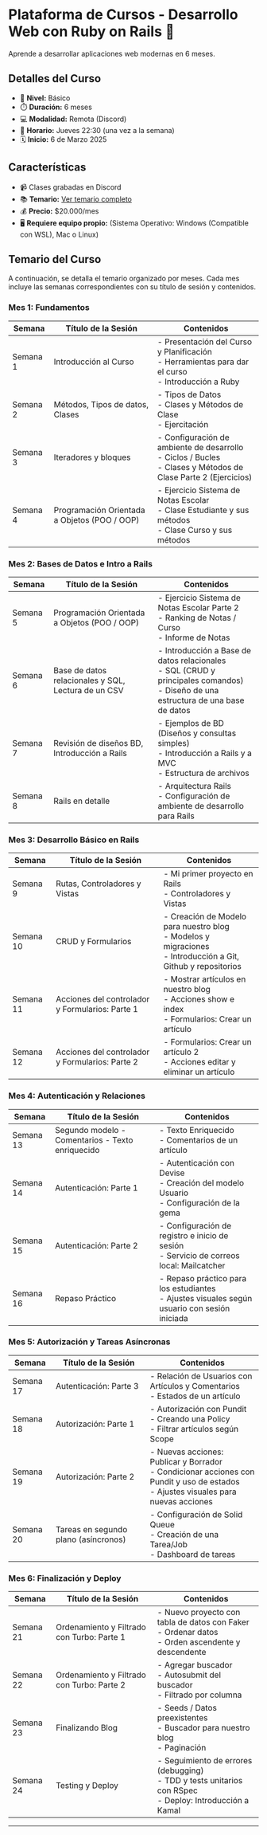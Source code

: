 # Plataforma de Cursos - Desarrollo Web con Ruby on Rails 💎

Aprende a desarrollar aplicaciones web modernas en 6 meses.

## Detalles del Curso

- 🌱 **Nivel:** Básico
- ⏱️ **Duración:** 6 meses
- 💻 **Modalidad:** Remota (Discord)
- 📅 **Horario:** Jueves 22:30 (una vez a la semana)
- 🗓️ **Inicio:** 6 de Marzo 2025

## Características

- 📹 Clases grabadas en Discord
- 📚 **Temario:** [Ver temario completo](https://bit.ly/rails-2025-curso "target='_blank'")
- 💰 **Precio:** $20.000/mes
- 🖥️ **Requiere equipo propio:** (Sistema Operativo: Windows (Compatible con WSL), Mac o Linux)

## Temario del Curso

A continuación, se detalla el temario organizado por meses. Cada mes incluye las semanas correspondientes con su título de sesión y contenidos.

### Mes 1: Fundamentos

| Semana  | Título de la Sesión                    | Contenidos                                      |
|---------|----------------------------------------|------------------------------------------------|
| Semana 1 | Introducción al Curso                  | - Presentación del Curso y Planificación<br>- Herramientas para dar el curso<br>- Introducción a Ruby |
| Semana 2 | Métodos, Tipos de datos, Clases        | - Tipos de Datos<br>- Clases y Métodos de Clase<br>- Ejercitación |
| Semana 3 | Iteradores y bloques                   | - Configuración de ambiente de desarrollo<br>- Ciclos / Bucles<br>- Clases y Métodos de Clase Parte 2 (Ejercicios) |
| Semana 4 | Programación Orientada a Objetos (POO / OOP) | - Ejercicio Sistema de Notas Escolar<br>- Clase Estudiante y sus métodos<br>- Clase Curso y sus métodos |

### Mes 2: Bases de Datos e Intro a Rails

| Semana  | Título de la Sesión                    | Contenidos                                      |
|---------|----------------------------------------|------------------------------------------------|
| Semana 5 | Programación Orientada a Objetos (POO / OOP) | - Ejercicio Sistema de Notas Escolar Parte 2<br>- Ranking de Notas / Curso<br>- Informe de Notas |
| Semana 6 | Base de datos relacionales y SQL, Lectura de un CSV | - Introducción a Base de datos relacionales<br>- SQL (CRUD y principales comandos)<br>- Diseño de una estructura de una base de datos |
| Semana 7 | Revisión de diseños BD, Introducción a Rails | - Ejemplos de BD (Diseños y consultas simples)<br>- Introducción a Rails y a MVC<br>- Estructura de archivos |
| Semana 8 | Rails en detalle                       | - Arquitectura Rails<br>- Configuración de ambiente de desarrollo para Rails |

### Mes 3: Desarrollo Básico en Rails

| Semana  | Título de la Sesión                    | Contenidos                                      |
|---------|----------------------------------------|------------------------------------------------|
| Semana 9 | Rutas, Controladores y Vistas          | - Mi primer proyecto en Rails<br>- Controladores y Vistas |
| Semana 10 | CRUD y Formularios                     | - Creación de Modelo para nuestro blog<br>- Modelos y migraciones<br>- Introducción a Git, Github y repositorios |
| Semana 11 | Acciones del controlador y Formularios: Parte 1 | - Mostrar artículos en nuestro blog<br>- Acciones show e index<br>- Formularios: Crear un artículo |
| Semana 12 | Acciones del controlador y Formularios: Parte 2 | - Formularios: Crear un artículo 2<br>- Acciones editar y eliminar un artículo |

### Mes 4: Autenticación y Relaciones

| Semana  | Título de la Sesión                    | Contenidos                                      |
|---------|----------------------------------------|------------------------------------------------|
| Semana 13 | Segundo modelo - Comentarios - Texto enriquecido | - Texto Enriquecido<br>- Comentarios de un artículo |
| Semana 14 | Autenticación: Parte 1                 | - Autenticación con Devise<br>- Creación del modelo Usuario<br>- Configuración de la gema |
| Semana 15 | Autenticación: Parte 2                 | - Configuración de registro e inicio de sesión<br>- Servicio de correos local: Mailcatcher |
| Semana 16 | Repaso Práctico                        | - Repaso práctico para los estudiantes<br>- Ajustes visuales según usuario con sesión iniciada |

### Mes 5: Autorización y Tareas Asíncronas

| Semana  | Título de la Sesión                    | Contenidos                                      |
|---------|----------------------------------------|------------------------------------------------|
| Semana 17 | Autenticación: Parte 3                 | - Relación de Usuarios con Artículos y Comentarios<br>- Estados de un artículo |
| Semana 18 | Autorización: Parte 1                  | - Autorización con Pundit<br>- Creando una Policy<br>- Filtrar artículos según Scope |
| Semana 19 | Autorización: Parte 2                  | - Nuevas acciones: Publicar y Borrador<br>- Condicionar acciones con Pundit y uso de estados<br>- Ajustes visuales para nuevas acciones |
| Semana 20 | Tareas en segundo plano (asíncronos)   | - Configuración de Solid Queue<br>- Creación de una Tarea/Job<br>- Dashboard de tareas |

### Mes 6: Finalización y Deploy

| Semana  | Título de la Sesión                    | Contenidos                                      |
|---------|----------------------------------------|------------------------------------------------|
| Semana 21 | Ordenamiento y Filtrado con Turbo: Parte 1 | - Nuevo proyecto con tabla de datos con Faker<br>- Ordenar datos<br>- Orden ascendente y descendente |
| Semana 22 | Ordenamiento y Filtrado con Turbo: Parte 2 | - Agregar buscador<br>- Autosubmit del buscador<br>- Filtrado por columna |
| Semana 23 | Finalizando Blog                       | - Seeds / Datos preexistentes<br>- Buscador para nuestro blog<br>- Paginación |
| Semana 24 | Testing y Deploy                       | - Seguimiento de errores (debugging)<br>- TDD y tests unitarios con RSpec<br>- Deploy: Introducción a Kamal |

---
